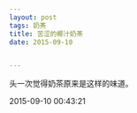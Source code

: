 ```yaml
---
layout: post
tags: 奶茶 
title: 苦涩的椰汁奶茶 
date: 2015-09-10


---
```


头一次觉得奶茶原来是这样的味道。

2015-09-10 00:43:21
